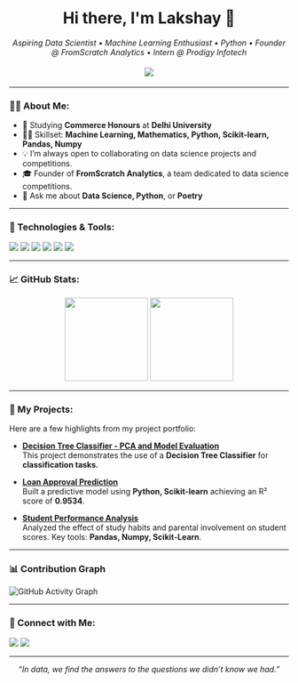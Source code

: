 <h1 align="center">Hi there, I'm Lakshay 👋</h1>
<p align="center">
  <i>Aspiring Data Scientist • Machine Learning Enthusiast • Python • Founder @ FromScratch Analytics • Intern @ Prodigy Infotech </i>
</p>

<p align="center">
  <img src="https://readme-typing-svg.herokuapp.com?color=%2336BCF7&size=25&center=true&vCenter=true&width=700&lines=Welcome+to+my+GitHub+Profile!;Aspiring+Data+Scientist+from+Delhi+University;Exploring+the+world+of+Data+Science+and+AI!" style="padding: 5px;">
</p>


---

### 👨‍💻 About Me:
- 📘 Studying **Commerce Honours** at **Delhi University**
- 👨‍🏫 Skillset: **Machine Learning, Mathematics, Python, Scikit-learn, Pandas, Numpy**
- 💡 I’m always open to collaborating on data science projects and competitions.
- 🎓 Founder of **FromScratch Analytics**, a team dedicated to data science competitions.
- 💬 Ask me about **Data Science, Python**, or **Poetry**

---

### 🔧 Technologies & Tools:
<p align="left">
  <img src="https://img.shields.io/badge/Python-3776AB?style=for-the-badge&logo=python&logoColor=white"/>
  <img src="https://img.shields.io/badge/Scikit_Learn-F7931E?style=for-the-badge&logo=scikit-learn&logoColor=white"/>
  <img src="https://img.shields.io/badge/Pandas-150458?style=for-the-badge&logo=pandas&logoColor=white"/>
  <img src="https://img.shields.io/badge/Numpy-013243?style=for-the-badge&logo=numpy&logoColor=white"/>
  <img src="https://img.shields.io/badge/Matplotlib-3766AB?style=for-the-badge&logo=plotly&logoColor=white"/>
  <img src="https://img.shields.io/badge/Git-F05032?style=for-the-badge&logo=git&logoColor=white"/>
</p>

---

### 📈 GitHub Stats:

<p align="center">
  <img height="150em" src="https://github-readme-stats.vercel.app/api?username=lakshayknows&show_icons=true&hide_border=true&count_private=true&theme=radical" style="display: inline-block;"/>
  <img height="150em" src="https://github-readme-stats.vercel.app/api/top-langs/?username=lakshayknows&exclude_repo=PortfolioSite&show_icons=true&hide_border=true&layout=compact&langs_count=8&theme=radical" style="display: inline-block;"/>
</p>

---

### 🌟 My Projects:
Here are a few highlights from my project portfolio:

- [**Decision Tree Classifier - PCA and Model Evaluation**](https://github.com/lakshayknows/ds_prodigy_infotech/tree/task-3)                                                               
    This project demonstrates the use of a **Decision Tree Classifier** for **classification tasks.**

- [**Loan Approval Prediction**](https://github.com/lakshayknows/loan-approval-prediction)  
  Built a predictive model using **Python, Scikit-learn** achieving an R² score of **0.9534**.

- [**Student Performance Analysis**](https://github.com/lakshayknows/Student_Performance)  
  Analyzed the effect of study habits and parental involvement on student scores. Key tools: **Pandas, Numpy, Scikit-Learn**.

---

### 📊 Contribution Graph
![GitHub Activity Graph](https://github-readme-activity-graph.vercel.app/graph?username=lakshayknows&theme=react-dark&hide_border=true&area=true)

---

### 💬 Connect with Me:

<p align="left">
  <a href="https://www.linkedin.com/in/lakshayhanda"><img src="https://img.shields.io/badge/LinkedIn-0077B5?style=for-the-badge&logo=linkedin&logoColor=white"/></a>
  <a href="mailto:connect.lakshay@outlook.com"><img src="https://img.shields.io/badge/Email-D14836?style=for-the-badge&logo=gmail&logoColor=white"/></a>
</p>

---

<p align="center">
  <i>“In data, we find the answers to the questions we didn’t know we had.”</i>
</p>

